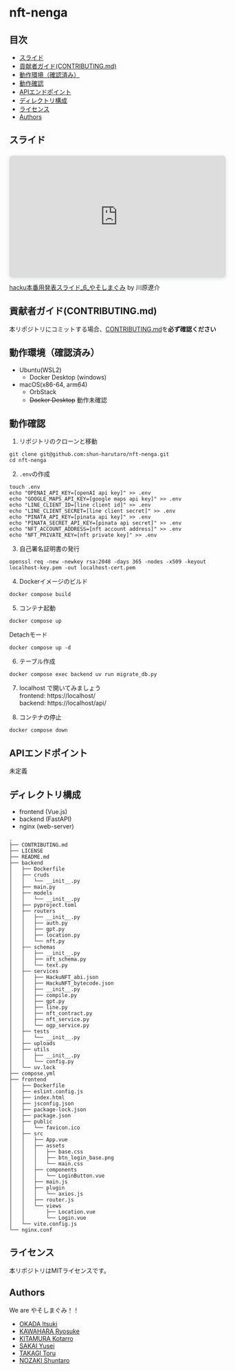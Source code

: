 # nft-nenga

## 目次
- [スライド](#スライド)
- [貢献者ガイド(CONTRIBUTING.md)](#貢献者ガイドcontributingmd)
- [動作環境（確認済み）](#動作環境確認済み)
- [動作確認](#動作確認)
- [APIエンドポイント](#apiエンドポイント)
- [ディレクトリ構成](#ディレクトリ構成)
- [ライセンス](#ライセンス)
- [Authors](#authors)

## スライド

<div style="position: relative; width: 100%; height: 0; padding-top: 56.2500%;
 padding-bottom: 0; box-shadow: 0 2px 8px 0 rgba(63,69,81,0.16); margin-top: 1.6em; margin-bottom: 0.9em; overflow: hidden;
 border-radius: 8px; will-change: transform;">
  <iframe loading="lazy" style="position: absolute; width: 100%; height: 100%; top: 0; left: 0; border: none; padding: 0;margin: 0;"
    src="https://www.canva.com/design/DAGY-nI_Kto/LWnHLOX9T7vyRYSK_wr8gw/view?embed" allowfullscreen="allowfullscreen" allow="fullscreen">
  </iframe>
</div>
<a href="https:&#x2F;&#x2F;www.canva.com&#x2F;design&#x2F;DAGY-nI_Kto&#x2F;LWnHLOX9T7vyRYSK_wr8gw&#x2F;view?utm_content=DAGY-nI_Kto&amp;utm_campaign=designshare&amp;utm_medium=embeds&amp;utm_source=link" target="_blank" rel="noopener">hacku本番用発表スライド_6_やそしまぐみ</a> by 川原遼介


## 貢献者ガイド(CONTRIBUTING.md)
本リポジトリにコミットする場合、[CONTRIBUTING.md](https://github.com/shun-harutaro/nft-nenga/blob/main/CONTRIBUTING.md)を**必ず確認ください**

## 動作環境（確認済み）
- Ubuntu(WSL2)
  - Docker Desktop (windows)
- macOS(x86-64, arm64)
  - OrbStack
  - ~~Docker Desktop~~ 動作未確認

## 動作確認
1. リポジトリのクローンと移動
```
git clone git@github.com:shun-harutaro/nft-nenga.git
cd nft-nenga
```

2. `.env`の作成
```
touch .env
echo "OPENAI_API_KEY=[openAI api key]" >> .env
echo "GOOGLE_MAPS_API_KEY=[google maps api key]" >> .env
echo "LINE_CLIENT_ID=[line client id]" >> .env
echo "LINE_CLIENT_SECRET=[line client secret]" >> .env
echo "PINATA_API_KEY=[pinata api key]" >> .env
echo "PINATA_SECRET_API_KEY=[pinata api secret]" >> .env
echo "NFT_ACCOUNT_ADDRESS=[nft account address]" >> .env
echo "NFT_PRIVATE_KEY=[nft private key]" >> .env
```

3. 自己署名証明書の発行
```
openssl req -new -newkey rsa:2048 -days 365 -nodes -x509 -keyout localhost-key.pem -out localhost-cert.pem
```

4. Dockerイメージのビルド
```
docker compose build
```

5. コンテナ起動
```
docker compose up
```
Detachモード
```
docker compose up -d
```

6. テーブル作成
```
docker compose exec backend uv run migrate_db.py
```

7. localhost で開いてみましょう <br>
frontend: https://localhost/ <br>
backend: https://localhost/api/

8. コンテナの停止
```
docker compose down
```

## APIエンドポイント
未定義

## ディレクトリ構成
- frontend (Vue.js)
- backend (FastAPI)
- nginx (web-server)
```
.
├── CONTRIBUTING.md
├── LICENSE
├── README.md
├── backend
│   ├── Dockerfile
│   ├── cruds
│   │   └── __init__.py
│   ├── main.py
│   ├── models
│   │   └── __init__.py
│   ├── pyproject.toml
│   ├── routers
│   │   ├── __init__.py
│   │   ├── auth.py
│   │   ├── gpt.py
│   │   ├── location.py
│   │   └── nft.py
│   ├── schemas
│   │   ├── __init__.py
│   │   ├── nft_schema.py
│   │   └── text.py
│   ├── services
│   │   ├── HackuNFT_abi.json
│   │   ├── HackuNFT_bytecode.json
│   │   ├── __init__.py
│   │   ├── compile.py
│   │   ├── gpt.py
│   │   ├── line.py
│   │   ├── nft_contract.py
│   │   ├── nft_service.py
│   │   └── ogp_service.py
│   ├── tests
│   │   └── __init__.py
│   ├── uploads
│   ├── utils
│   │   ├── __init__.py
│   │   └── config.py
│   └── uv.lock
├── compose.yml
├── frontend
│   ├── Dockerfile
│   ├── eslint.config.js
│   ├── index.html
│   ├── jsconfig.json
│   ├── package-lock.json
│   ├── package.json
│   ├── public
│   │   └── favicon.ico
│   ├── src
│   │   ├── App.vue
│   │   ├── assets
│   │   │   ├── base.css
│   │   │   ├── btn_login_base.png
│   │   │   └── main.css
│   │   ├── components
│   │   │   └── LoginButton.vue
│   │   ├── main.js
│   │   ├── plugin
│   │   │   └── axios.js
│   │   ├── router.js
│   │   └── views
│   │       ├── Location.vue
│   │       └── Login.vue
│   └── vite.config.js
└── nginx.conf
```

## ライセンス
本リポジトリはMITライセンスです。

## Authors  
We are やそしまぐみ！！
- [OKADA Itsuki](https://github.com/okd10)
- [KAWAHARA Ryosuke](https://github.com/iamkawaryo)
- [KITAMURA Kotarro](https://github.com/okota7412)
- [SAKAI Yusei](https://github.com/usay1001010)
- [TAKAGI Toru](https://github.com/imtkgtr)
- [NOZAKI Shuntaro](https://github.com/shun-harutaro)
